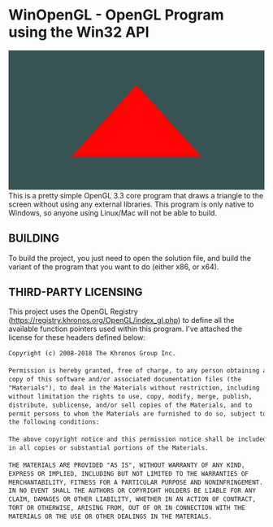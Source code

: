 # WinOpenGL - OpenGL Program using the Win32 API
![TriangleGL](RepoIcon.png)
This is a pretty simple OpenGL 3.3 core program that draws a triangle to the screen
without using any external libraries. This program is only native to Windows,
so anyone using Linux/Mac will not be able to build.

## BUILDING

To build the project, you just need to open the solution file, and build the variant of the program
that you want to do (either x86, or x64).

## THIRD-PARTY LICENSING

This project uses the OpenGL Registry (https://registry.khronos.org/OpenGL/index_gl.php) to define all
the available function pointers used within this program. I've attached the license for these headers defined
below:

```txt
Copyright (c) 2008-2018 The Khronos Group Inc.

Permission is hereby granted, free of charge, to any person obtaining a
copy of this software and/or associated documentation files (the
"Materials"), to deal in the Materials without restriction, including
without limitation the rights to use, copy, modify, merge, publish,
distribute, sublicense, and/or sell copies of the Materials, and to
permit persons to whom the Materials are furnished to do so, subject to
the following conditions:

The above copyright notice and this permission notice shall be included
in all copies or substantial portions of the Materials.

THE MATERIALS ARE PROVIDED "AS IS", WITHOUT WARRANTY OF ANY KIND,
EXPRESS OR IMPLIED, INCLUDING BUT NOT LIMITED TO THE WARRANTIES OF
MERCHANTABILITY, FITNESS FOR A PARTICULAR PURPOSE AND NONINFRINGEMENT.
IN NO EVENT SHALL THE AUTHORS OR COPYRIGHT HOLDERS BE LIABLE FOR ANY
CLAIM, DAMAGES OR OTHER LIABILITY, WHETHER IN AN ACTION OF CONTRACT,
TORT OR OTHERWISE, ARISING FROM, OUT OF OR IN CONNECTION WITH THE
MATERIALS OR THE USE OR OTHER DEALINGS IN THE MATERIALS.
```